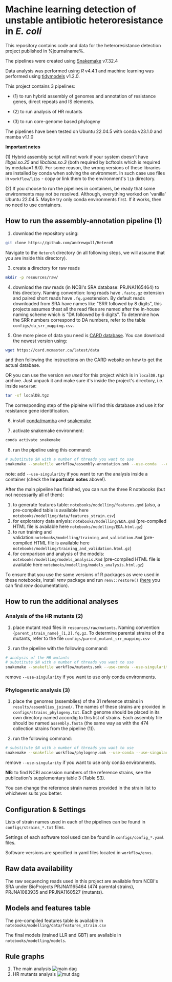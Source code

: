 # Machine learning detection of unstable antibiotic heteroresistance in *E. coli*

This repository contains code and data for the heteroresistance detection project published in %journalname%.

The pipelines were created using [Snakemake](https://snakemake.readthedocs.io/en/stable) v7.32.4

Data analysis was performed using *R* v4.4.1 and machine learning was performed using [tidymodels](https://www.tidymodels.org/) v1.2.0.

This project contains 3 pipelines:

- (1) to run hybrid assembly of genomes and annotation of resistance genes, direct repeats and IS elements.

- (2) to run analysis of HR mutants

- (3) to run core-genome based phylogeny

The pipelines have been tested on Ubuntu 22.04.5 with conda v23.1.0 and mamba v1.1.0

**Important notes**

(1) Hybrid assembly script will not work if your system doesn't have *libgsl.so.25* and *libcblas.so.3* (both required by bcftools which is required by medaka=1.6.0).
For some reason, the wrong versions of these libraries are installed by conda when solving the environment. In such case use files in `workflow/libs` - copy or link them to the environment's `lib` directory.

(2) If you choose to run the pipelines in containers, be ready that some environments may not be resolved. Although, everything worked on 'vanilla' Ubuntu 22.04.5. 
Maybe try only conda environments first. If it works, then no need to use containers.

## How to run the assembly-annotation pipeline (1)

1. download the repository using:

```bash
git clone https://github.com/andrewgull/HeteroR
```

Navigate to the `HeteroR` directory (in all following steps, we will assume that you are inside this directory).

3. create a directory for raw reads

```bash
mkdir -p resources/raw/
```

4. download the raw reads (in NCBI's SRA database: PRJNA1165464) to this directory. Naming convention: long reads have `.fastq.gz` extension and paired short reads have `.fq.gz`extension.
By default reads downloaded from SRA have names like "SRR followed by 8 digits", this projects assumes theat all the read files are named after the in-house naming scheme which is "DA followed by 6 digits".
To determine how the SRR numbers correspond to DA numbers, refer to the table `configs/da_srr_mapping.csv`.

5. One more piece of data you need is [CARD database](https://card.mcmaster.ca/). You can download the newest version using:

```bash
wget https://card.mcmaster.ca/latest/data
```

and then following the instructions on the CARD website on how to get the actual database.

OR you can use the version *we used* for this project which is in `localDB.tgz` archive. Just unpack it and make sure it's inside the project's directory, i.e. inside `HeteroR`:

```bash
tar -xf localDB.tgz
```

The corresponding step of the pipleine will find this database and use it for resistance gene identification.

6. install [conda/mamba](https://github.com/conda-forge/miniforge#mambaforge) and [snakemake](https://snakemake.readthedocs.io/en/stable)

7. activate snakemake environment:

```bash
conda activate snakemake
```

8. run the pipeline using this command:

```bash
# substitute $N with a number of threads you want to use
snakemake --snakefile workflow/assembly-annotation.smk --use-conda  --cores $N
```

note: add `--use-singularity` if you want to run the analysis inside a container (check the **Importnatn notes** above!).

After the main pipeline has finished, you can run the three R notebooks (but not necessarily all of them):

1. to generate features table: `notebooks/modelling/features.qmd` (also, a pre-compiled table is available here `notebooks/modelling/data/features_strain.csv`)
2. for exploratory data anlysis: `notebooks/modelling/EDA.qmd` (pre-compiled HTML file is available here `notebooks/modelling/EDA.html.gz`)
3. to run training and validation:`notebooks/modelling/training_and_validation.Rmd` (pre-compiled HTML file is available here `notebooks/modelling/training_and_validation.html.gz`)
4. for comparison and analysis of the models: `notebooks/modelling/models_analysis.Rmd` (pre-compiled HTML file is available here `notebooks/modelling/models_analysis.html.gz`)

To ensure that you use the same versions of R packages as were used in these notebooks, install *renv* package and run `renv::restore()` ([here](https://rstudio.github.io/renv/index.html) you can find *renv* documentation).

## How to run the additional analyses

### Analysis of the HR mutants (2)

1. place mutant read files in `resources/raw/mutants`. Naming convention: `{parent_strain_name}_[1,2].fq.gz`. To determine parental strains of the mutants, refer to the file `configs/parent_mutant_srr_mapping.csv`

2. run the pipeline with the following command:

```bash
# analysis of the HR mutants
# substitute $N with a number of threads you want to use
snakemake --snakefile workflow/mutants.smk --use-conda --use-singularity --cores $N
```

remove `--use-singularity` if you want to use only conda environments.

### Phylogenetic analysis (3)

1. place the genomes (assemblies) of the 31 reference strains in `results/assemblies_joined/`. The names of these strains are provided in `configs/strains_phylogeny.txt`. Each genome should be placed in its own directory named accordig to this list of strains. Each assembly file should be named `assembly.fasta` (the same way as with the 474 collection strains from the pipeline (1)).

2. run the following command:

```bash
# substitute $N with a number of threads you want to use
snakemake --snakefile workflow/phylogeny.smk --use-conda --use-singularity --cores $N
```

remove `--use-singularity` if you want to use only conda environments.

**NB**: to find NCBI accession numbers of the reference strains, see the publication's supplementary table 3 (Table S3).

You can change the reference strain names provided in the strain list to whichever suits you better.

## Configuration & Settings

Lists of strain names used in each of the pipelines can be found in `configs/strains_*.txt` files.

Settings of each software tool used can be found in `configs/config_*.yaml` files.

Software versions are specified in yaml files located in `workflow/envs`.

## Raw data availability

The raw sequencing reads used in this project are available from NCBI's SRA under BioProjects PRJNA1165464 (474 parental strains), PRJNA1083935 and PRJNA1160527 (mutants).

## Models and features table

The pre-compiled features table is available in `notebooks/modelling/data/features_strain.csv`

The final models (trained LLR and GBT) are available in `notebooks/modelling/models`.

## Rule graphs

1. The main analysis
![main dag](images/dag.png)
2. HR mutants analysis
![mut dag](images/dag_mutants.png)
